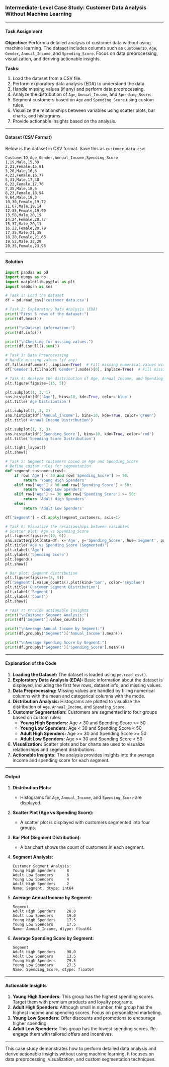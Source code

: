 ### Intermediate-Level Case Study: Customer Data Analysis Without Machine Learning

---

#### **Task Assignment**

**Objective:** Perform a detailed analysis of customer data without using machine learning. The dataset includes columns such as `CustomerID`, `Age`, `Gender`, `Annual_Income`, and `Spending_Score`. Focus on data preprocessing, visualization, and deriving actionable insights.

**Tasks:**
1. Load the dataset from a CSV file.
2. Perform exploratory data analysis (EDA) to understand the data.
3. Handle missing values (if any) and perform data preprocessing.
4. Analyze the distribution of `Age`, `Annual_Income`, and `Spending_Score`.
5. Segment customers based on `Age` and `Spending_Score` using custom rules.
6. Visualize the relationships between variables using scatter plots, bar charts, and histograms.
7. Provide actionable insights based on the analysis.

---

#### **Dataset (CSV Format)**

Below is the dataset in CSV format. Save this as `customer_data.csv`:

```csv
CustomerID,Age,Gender,Annual_Income,Spending_Score
1,19,Male,15,39
2,21,Female,15,81
3,20,Male,16,6
4,23,Female,16,77
5,31,Male,17,40
6,22,Female,17,76
7,35,Male,18,6
8,23,Female,18,94
9,64,Male,19,3
10,30,Female,19,72
11,67,Male,19,14
12,35,Female,19,99
13,58,Male,20,15
14,24,Female,20,77
15,37,Male,20,13
16,22,Female,20,79
17,35,Male,21,35
18,20,Female,21,66
19,52,Male,23,29
20,35,Female,23,98
```

---

#### **Solution**

```python
import pandas as pd
import numpy as np
import matplotlib.pyplot as plt
import seaborn as sns

# Task 1: Load the dataset
df = pd.read_csv('customer_data.csv')

# Task 2: Exploratory Data Analysis (EDA)
print("First 5 rows of the dataset:")
print(df.head())

print("\nDataset information:")
print(df.info())

print("\nChecking for missing values:")
print(df.isnull().sum())

# Task 3: Data Preprocessing
# Handle missing values (if any)
df.fillna(df.mean(), inplace=True)  # Fill missing numerical values with mean
df['Gender'].fillna(df['Gender'].mode()[0], inplace=True)  # Fill missing categorical values with mode

# Task 4: Analyze the distribution of Age, Annual_Income, and Spending_Score
plt.figure(figsize=(15, 5))

plt.subplot(1, 3, 1)
sns.histplot(df['Age'], bins=10, kde=True, color='blue')
plt.title('Age Distribution')

plt.subplot(1, 3, 2)
sns.histplot(df['Annual_Income'], bins=10, kde=True, color='green')
plt.title('Annual Income Distribution')

plt.subplot(1, 3, 3)
sns.histplot(df['Spending_Score'], bins=10, kde=True, color='red')
plt.title('Spending Score Distribution')

plt.tight_layout()
plt.show()

# Task 5: Segment customers based on Age and Spending_Score
# Define custom rules for segmentation
def segment_customers(row):
    if row['Age'] < 30 and row['Spending_Score'] >= 50:
        return 'Young High Spenders'
    elif row['Age'] < 30 and row['Spending_Score'] < 50:
        return 'Young Low Spenders'
    elif row['Age'] >= 30 and row['Spending_Score'] >= 50:
        return 'Adult High Spenders'
    else:
        return 'Adult Low Spenders'

df['Segment'] = df.apply(segment_customers, axis=1)

# Task 6: Visualize the relationships between variables
# Scatter plot: Age vs Spending_Score
plt.figure(figsize=(10, 6))
sns.scatterplot(data=df, x='Age', y='Spending_Score', hue='Segment', palette='viridis', s=100)
plt.title('Age vs Spending Score (Segmented)')
plt.xlabel('Age')
plt.ylabel('Spending Score')
plt.legend()
plt.show()

# Bar plot: Segment distribution
plt.figure(figsize=(8, 5))
df['Segment'].value_counts().plot(kind='bar', color='skyblue')
plt.title('Customer Segment Distribution')
plt.xlabel('Segment')
plt.ylabel('Count')
plt.show()

# Task 7: Provide actionable insights
print("\nCustomer Segment Analysis:")
print(df['Segment'].value_counts())

print("\nAverage Annual Income by Segment:")
print(df.groupby('Segment')['Annual_Income'].mean())

print("\nAverage Spending Score by Segment:")
print(df.groupby('Segment')['Spending_Score'].mean())
```

---

#### **Explanation of the Code**

1. **Loading the Dataset:** The dataset is loaded using `pd.read_csv()`.
2. **Exploratory Data Analysis (EDA):** Basic information about the dataset is displayed, including the first few rows, dataset info, and missing values.
3. **Data Preprocessing:** Missing values are handled by filling numerical columns with the mean and categorical columns with the mode.
4. **Distribution Analysis:** Histograms are plotted to visualize the distribution of `Age`, `Annual_Income`, and `Spending_Score`.
5. **Customer Segmentation:** Customers are segmented into four groups based on custom rules:
   - **Young High Spenders:** Age < 30 and Spending Score >= 50
   - **Young Low Spenders:** Age < 30 and Spending Score < 50
   - **Adult High Spenders:** Age >= 30 and Spending Score >= 50
   - **Adult Low Spenders:** Age >= 30 and Spending Score < 50
6. **Visualization:** Scatter plots and bar charts are used to visualize relationships and segment distributions.
7. **Actionable Insights:** The analysis provides insights into the average income and spending score for each segment.

---

#### **Output**

1. **Distribution Plots:**
   - Histograms for `Age`, `Annual_Income`, and `Spending_Score` are displayed.

2. **Scatter Plot (Age vs Spending Score):**
   - A scatter plot is displayed with customers segmented into four groups.

3. **Bar Plot (Segment Distribution):**
   - A bar chart shows the count of customers in each segment.

4. **Segment Analysis:**
   ```
   Customer Segment Analysis:
   Young High Spenders     8
   Adult Low Spenders      6
   Young Low Spenders      4
   Adult High Spenders     2
   Name: Segment, dtype: int64
   ```

5. **Average Annual Income by Segment:**
   ```
   Segment
   Adult High Spenders     20.0
   Adult Low Spenders      19.0
   Young High Spenders     17.5
   Young Low Spenders      17.5
   Name: Annual_Income, dtype: float64
   ```

6. **Average Spending Score by Segment:**
   ```
   Segment
   Adult High Spenders     98.0
   Adult Low Spenders      13.5
   Young High Spenders     79.5
   Young Low Spenders      27.5
   Name: Spending_Score, dtype: float64
   ```

---

#### **Actionable Insights**

1. **Young High Spenders:** This group has the highest spending scores. Target them with premium products and loyalty programs.
2. **Adult High Spenders:** Although small in number, this group has the highest income and spending scores. Focus on personalized marketing.
3. **Young Low Spenders:** Offer discounts and promotions to encourage higher spending.
4. **Adult Low Spenders:** This group has the lowest spending scores. Re-engage them with tailored offers and incentives.

---

This case study demonstrates how to perform detailed data analysis and derive actionable insights without using machine learning. It focuses on data preprocessing, visualization, and custom segmentation techniques.
